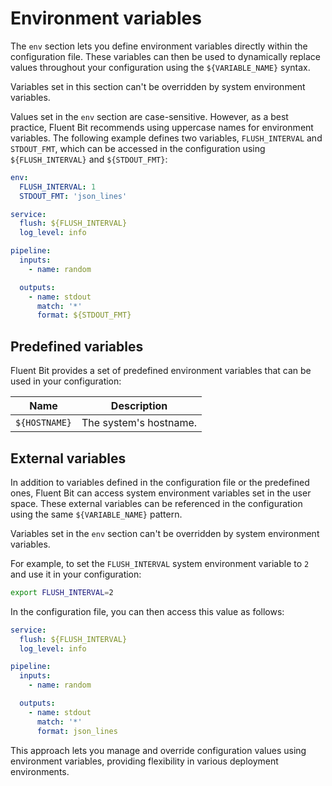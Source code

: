 # Environment variables

The `env` section lets you define environment variables directly within the configuration file. These variables can then be used to dynamically replace values throughout your configuration using the `${VARIABLE_NAME}` syntax.

Variables set in this section can't be overridden by system environment variables.

Values set in the `env` section are case-sensitive. However, as a best practice, Fluent Bit recommends using uppercase names for environment variables. The following example defines two variables, `FLUSH_INTERVAL` and `STDOUT_FMT`, which can be accessed in the configuration using `${FLUSH_INTERVAL}` and `${STDOUT_FMT}`:

```yaml
env:
  FLUSH_INTERVAL: 1
  STDOUT_FMT: 'json_lines'

service:
  flush: ${FLUSH_INTERVAL}
  log_level: info

pipeline:
  inputs:
    - name: random

  outputs:
    - name: stdout
      match: '*'
      format: ${STDOUT_FMT}
```

## Predefined variables

Fluent Bit provides a set of predefined environment variables that can be used in your configuration:

| Name | Description |
| ---- | ----------- |
| `${HOSTNAME}` | The system's hostname. |

## External variables

In addition to variables defined in the configuration file or the predefined ones, Fluent Bit can access system environment variables set in the user space. These external variables can be referenced in the configuration using the same `${VARIABLE_NAME}` pattern.

Variables set in the `env` section can't be overridden by system environment variables.

For example, to set the `FLUSH_INTERVAL` system environment variable to `2` and use it in your configuration:

```bash
export FLUSH_INTERVAL=2
```

In the configuration file, you can then access this value as follows:

```yaml
service:
  flush: ${FLUSH_INTERVAL}
  log_level: info

pipeline:
  inputs:
    - name: random

  outputs:
    - name: stdout
      match: '*'
      format: json_lines
```

This approach lets you manage and override configuration values using environment variables, providing flexibility in various deployment environments.

